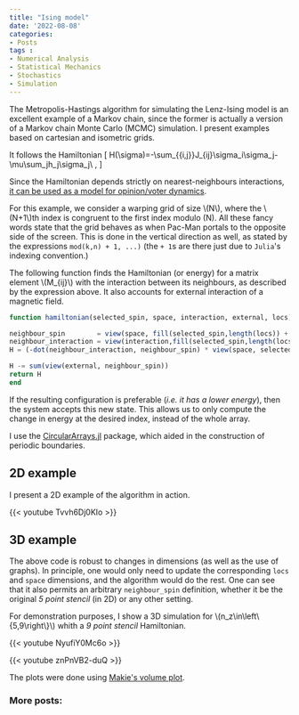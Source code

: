 ```yaml
---
title: "Ising model"
date: '2022-08-08'
categories:
- Posts
tags :
- Numerical Analysis
- Statistical Mechanics
- Stochastics
- Simulation
---
```


The Metropolis-Hastings algorithm for simulating the Lenz-Ising model is an excellent example of a Markov chain, since the former is actually a version of a Markov chain Monte Carlo (MCMC) simulation. I present examples based on cartesian and isometric grids.

It follows the Hamiltonian
\[
H(\sigma)=-\sum_{\{i,j\}}J_{ij}\sigma_i\sigma_j-\mu\sum_jh_j\sigma_j\ ,
\]

Since the Hamiltonian depends strictly on nearest-neighbours interactions, [it can be used as a model for opinion/voter dynamics](https://ci.ovgu.de/Team/Palina+Bartashevich/Publications/_/Bartashevich2019-Ising.pdf).

For this example, we consider a warping grid of size \\(N\\), where the \\(N+1\\)th index is congruent to the first index modulo \(N\). All these fancy words state that the grid behaves as when Pac-Man portals to the opposite side of the screen. This is done in the vertical direction as well, as stated by the expressions ```mod(k,n) + 1, ...)``` (the ```+ 1```s are there just due to ```Julia```'s indexing convention.)

The following function finds the Hamiltonian (or energy) for a matrix element \\(M_{ij}\\) with the interaction between its neighbours, as described by the expression above. It also accounts for external interaction of a magnetic field.

```julia
function hamiltonian(selected_spin, space, interaction, external, locs)

neighbour_spin        = view(space, fill(selected_spin,length(locs)) + locs)
neighbour_interaction = view(interaction,fill(selected_spin,length(locs)) + locs)
H = (-dot(neighbour_interaction, neighbour_spin) * view(space, selected_spin))[1]

H -= sum(view(external, neighbour_spin))
return H
end
```

If the resulting configuration is preferable (*i.e. it has a lower energy*), then the system accepts this new state. This allows us to only compute the change in energy at the desired index, instead of the whole array.

I use the [CircularArrays.jl](https://github.com/Vexatos/CircularArrays.jl) package, which aided in the construction of periodic boundaries.

## 2D example
I present a 2D example of the algorithm in action.

{{< youtube Tvvh6Dj0KIo >}}

## 3D example

The above code is robust to changes in dimensions (as well as the use of graphs). In principle, one would only need to update the corresponding `locs` and `space` dimensions, and the algorithm would do the rest. One can see that it also permits an arbitrary `neighbour_spin` definition, whether it be the original *5 point stencil* (in 2D) or any other setting.

For demonstration purposes, I show a 3D simulation for \\(n_z\in\left\\{5,9\right\\}\\) whith a *9 point stencil* Hamiltonian.

{{< youtube NyufiY0Mc6o >}}

{{< youtube znPnVB2-duQ >}}

The plots were done using [Makie's volume plot](https://docs.makie.org/stable/reference/plots/volume).

### More posts:
